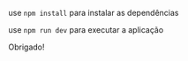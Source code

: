use `npm install` para instalar as dependências

use `npm run dev` para executar a aplicação

Obrigado!
